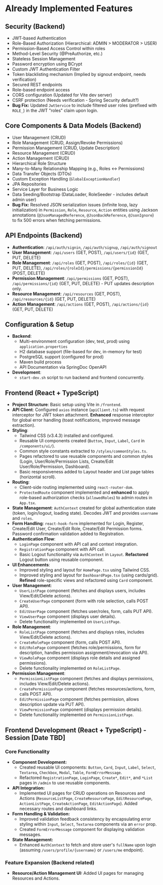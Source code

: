 # Already Implemented Features

## Security (Backend)
- JWT-based Authentication
- Role-Based Authorization (Hierarchical: ADMIN > MODERATOR > USER)
- Permission-Based Access Control within roles
- Method-Level Security (@PreAuthorize, etc.)
- Stateless Session Management
- Password encryption using BCrypt
- Custom JWT Authentication Filter
- Token blacklisting mechanism (Implied by signout endpoint, needs verification)
- Secured REST endpoints
- Role-based endpoint access
- CORS configuration (Updated for Vite dev server)
- CSRF protection (Needs verification - Spring Security default?)
- **Bug Fix:** Updated `JwtService` to include filtered user roles (prefixed with `ROLE_`) in the JWT "roles" claim upon login.

## Core Components & Data Models (Backend)
- User Management (CRUD)
- Role Management (CRUD, Assign/Revoke Permissions)
- Permission Management (CRUD, Update Description)
- Resource Management (CRUD)
- Action Management (CRUD)
- Hierarchical Role Structure
- Many-to-Many Relationship Mapping (e.g., Roles <-> Permissions)
- Data Transfer Objects (DTOs)
- Custom Exception Handling (`GlobalExceptionHandler`)
- JPA Repositories
- Service Layer for Business Logic
- Data Seeding/Bootstrap (DataLoader, RoleSeeder - includes default admin user)
- **Bug Fix:** Resolved JSON serialization issues (infinite loop, lazy initialization) in `Permission`, `Role`, `Resource`, `Action` entities using Jackson annotations (`@JsonManagedReference`, `@JsonBackReference`, `@JsonIgnore`) to fix 500 errors when fetching permissions.

## API Endpoints (Backend)
- **Authentication**: `/api/auth/signin`, `/api/auth/signup`, `/api/auth/signout`
- **User Management**: `/api/users` (GET, POST), `/api/users/{id}` (GET, PUT, DELETE)
- **Role Management**: `/api/roles` (GET, POST), `/api/roles/{id}` (GET, PUT, DELETE), `/api/roles/{roleId}/permissions/{permissionId}` (POST, DELETE)
- **Permission Management**: `/api/permissions` (GET, POST), `/api/permissions/{id}` (GET, PUT, DELETE) - PUT updates description only.
- **Resource Management**: `/api/resources` (GET, POST), `/api/resources/{id}` (GET, PUT, DELETE)
- **Action Management**: `/api/actions` (GET, POST), `/api/actions/{id}` (GET, PUT, DELETE)

## Configuration & Setup
- **Backend**:
    - Multi-environment configuration (dev, test, prod) using `application.properties`
    - H2 database support (file-based for dev, in-memory for test)
    - PostgreSQL support (configured for prod)
    - Maven build process
    - API Documentation via SpringDoc OpenAPI
- **Development**:
    - `start-dev.sh` script to run backend and frontend concurrently.

## Frontend (React + TypeScript)
- **Project Structure**: Basic setup using Vite in `/frontend`.
- **API Client**: Configured `axios` instance (`apiClient.ts`) with request interceptor for JWT token attachment. **Enhanced** response interceptor for global error handling (toast notifications, improved message extraction).
- **Styling**:
    - Tailwind CSS (v3.4.3) installed and configured.
    - Reusable UI components created (`Button`, `Input`, `Label`, `Card` in `/components/ui/`).
    - Common style constants extracted to `/styles/commonStyles.ts`.
    - Pages refactored to use reusable components and common styles (Login, User/Role/Permission Lists, Create/Edit User/Role/Permission, Dashboard).
    - Basic responsiveness added to Layout header and List page tables (horizontal scroll).
- **Routing**:
    - Client-side routing implemented using `react-router-dom`.
    - `ProtectedRoute` component implemented and **enhanced** to apply role-based authorization checks (`allowedRoles`) to admin routes in `App.tsx`.
- **State Management**: `AuthContext` created for global authentication state (token, login/logout, loading state). Decodes JWT and provides `username` and `roles`.
- **Form Handling**: `react-hook-form` implemented for Login, Register, Create/Edit User, Create/Edit Role, Create/Edit Permission forms. Password confirmation validation added to Registration.
- **Authentication Flow**:
    - `LoginPage` component with API call and context integration.
    - `RegistrationPage` component with API call.
    - Basic Logout functionality via `AuthContext` in `Layout`. **Refactored** Logout button using reusable component.
- **UI Enhancements**:
    - Improved styling and layout for `HomePage.tsx` using Tailwind CSS.
    - Improved styling and layout for `DashboardPage.tsx` (using cards/grid). **Refined** role-specific views and refactored using `Card` component.
- **User Management**:
    - `UserListPage` component (fetches and displays users, includes View/Edit/Delete actions).
    - `CreateUserPage` component (form with role selection, calls POST API).
    - `EditUserPage` component (fetches user/roles, form, calls PUT API).
    - `ViewUserPage` component (displays user details).
    - Delete functionality implemented on `UserListPage`.
- **Role Management**:
    - `RoleListPage` component (fetches and displays roles, includes View/Edit/Delete actions).
    - `CreateRolePage` component (form, calls POST API).
    - `EditRolePage` component (fetches role/permissions, form for description, handles permission assignment/revocation via API).
    - `ViewRolePage` component (displays role details and assigned permissions).
    - Delete functionality implemented on `RoleListPage`.
- **Permission Management**:
    - `PermissionListPage` component (fetches and displays permissions, includes View/Edit/Delete actions).
    - `CreatePermissionPage` component (fetches resources/actions, form, calls POST API).
    - `EditPermissionPage` component (fetches permission, allows description update via PUT API).
    - `ViewPermissionPage` component (displays permission details).
    - Delete functionality implemented on `PermissionListPage`.
## Frontend Development (React + TypeScript) - Session [Date TBD]

### Core Functionality
- **Component Development:**
    - Created reusable UI components: `Button`, `Card`, `Input`, `Label`, `Select`, `Textarea`, `Checkbox`, `Modal`, `Table`, `FormErrorMessage`.
    - Refactored `RegistrationPage`, `LoginPage`, `Create*`, `Edit*`, and `*List` pages in `/admin` to use reusable components.
- **API Integration:**
    - Implemented UI pages for CRUD operations on Resources and Actions (`ResourceListPage`, `CreateResourcePage`, `EditResourcePage`, `ActionListPage`, `CreateActionPage`, `EditActionPage`). Added necessary routes and dashboard links.
- **Form Handling & Validation:**
    - Improved validation feedback consistency by encapsulating error styling within `Input`, `Select`, `Textarea` components via an `error` prop.
    - Created `FormErrorMessage` component for displaying validation messages.
- **State Management:**
    - Enhanced `AuthContext` to fetch and store user's `fullName` upon login (assuming `/users/profile/{username}` or `/users/me` endpoint).

### Feature Expansion (Backend related)
- **Resource/Action Management UI:** Added UI pages for managing Resources and Actions.